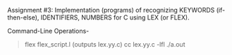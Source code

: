 Assignment #3: Implementation (programs) of recognizing KEYWORDS (if-then-else), IDENTIFIERS, NUMBERS for C using LEX (or FLEX).


Command-Line Operations-

> flex flex_script.l    (outputs  lex.yy.c)
> cc lex.yy.c -lfl
> ./a.out
